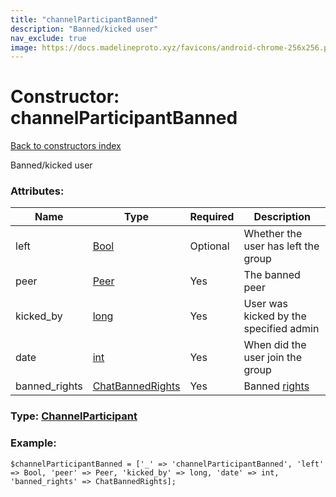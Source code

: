```yaml
---
title: "channelParticipantBanned"
description: "Banned/kicked user"
nav_exclude: true
image: https://docs.madelineproto.xyz/favicons/android-chrome-256x256.png
---
```

# Constructor: channelParticipantBanned  
[Back to constructors index](/API_docs/constructors/index.html)



Banned/kicked user

### Attributes:

| Name     |    Type       | Required | Description |
|----------|---------------|----------|-------------|
|left|[Bool](/API_docs/types/Bool.html) | Optional|Whether the user has left the group|
|peer|[Peer](/API_docs/types/Peer.html) | Yes|The banned peer|
|kicked\_by|[long](/API_docs/types/long.html) | Yes|User was kicked by the specified admin|
|date|[int](/API_docs/types/int.html) | Yes|When did the user join the group|
|banned\_rights|[ChatBannedRights](/API_docs/types/ChatBannedRights.html) | Yes|Banned [rights](https://core.telegram.org/api/rights)|



### Type: [ChannelParticipant](/API_docs/types/ChannelParticipant.html)


### Example:

```
$channelParticipantBanned = ['_' => 'channelParticipantBanned', 'left' => Bool, 'peer' => Peer, 'kicked_by' => long, 'date' => int, 'banned_rights' => ChatBannedRights];
```  
